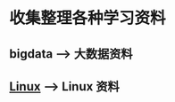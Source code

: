 # 收集整理各种学习资料
 ## bigdata --> 大数据资料
 
 ## [Linux](https://github.com/Chengyanan1008/day-day-up/tree/main/Linux) --> Linux 资料 
